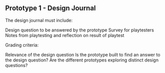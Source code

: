 ## Prototype 1 - Design Journal
The design journal must include:

Design question to be answered by the prototype
Survey for playtesters
Notes from playtesting and reflection on result of playtest

Grading criteria:

Relevance of the design question
Is the prototype built to find an answer to the design question?
Are the different prototypes exploring distinct design questions?
